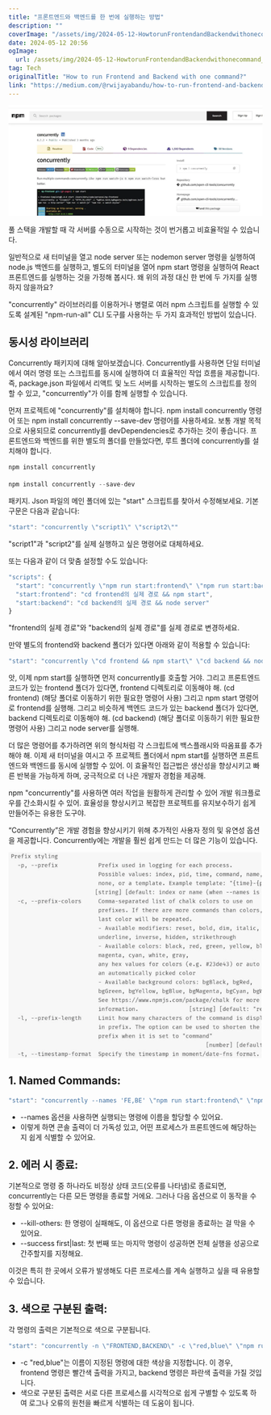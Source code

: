 ```yaml
---
title: "프론트엔드와 백엔드를 한 번에 실행하는 방법"
description: ""
coverImage: "/assets/img/2024-05-12-HowtorunFrontendandBackendwithonecommand_0.png"
date: 2024-05-12 20:56
ogImage: 
  url: /assets/img/2024-05-12-HowtorunFrontendandBackendwithonecommand_0.png
tag: Tech
originalTitle: "How to run Frontend and Backend with one command?"
link: "https://medium.com/@rwijayabandu/how-to-run-frontend-and-backend-with-one-command-55d5f2ce952c"
---
```



<img src="/assets/img/2024-05-12-HowtorunFrontendandBackendwithonecommand_0.png" />

풀 스택을 개발할 때 각 서버를 수동으로 시작하는 것이 번거롭고 비효율적일 수 있습니다.

일반적으로 새 터미널을 열고 node server 또는 nodemon server 명령을 실행하여 node.js 백엔드를 실행하고, 별도의 터미널을 열어 npm start 명령을 실행하여 React 프론트엔드를 실행하는 것을 가정해 봅시다. 왜 위의 과정 대신 한 번에 두 가지를 실행하지 않을까요?

"concurrently" 라이브러리를 이용하거나 병렬로 여러 npm 스크립트를 실행할 수 있도록 설계된 "npm-run-all" CLI 도구를 사용하는 두 가지 효과적인 방법이 있습니다.



## 동시성 라이브러리

Concurrently 패키지에 대해 알아보겠습니다. Concurrently를 사용하면 단일 터미널에서 여러 명령 또는 스크립트를 동시에 실행하여 더 효율적인 작업 흐름을 제공합니다. 즉, package.json 파일에서 리액트 및 노드 서버를 시작하는 별도의 스크립트를 정의할 수 있고, "concurrently"가 이를 함께 실행할 수 있습니다.

먼저 프로젝트에 "concurrently"를 설치해야 합니다. npm install concurrently 명령어 또는 npm install concurrently --save-dev 명령어를 사용하세요. 보통 개발 목적으로 사용되므로 concurrently를 devDependencies로 추가하는 것이 좋습니다. 프론트엔드와 백엔드를 위한 별도의 폴더를 만들었다면, 루트 폴더에 concurrently를 설치해야 합니다.

```js
npm install concurrently 

npm install concurrently --save-dev
```



패키지. Json 파일의 메인 폴더에 있는 "start" 스크립트를 찾아서 수정해보세요. 기본 구문은 다음과 같습니다:

```js
"start": "concurrently \"script1\" \"script2\""
```

"script1"과 "script2"를 실제 실행하고 싶은 명령어로 대체하세요.

또는 다음과 같이 더 맞춤 설정할 수도 있습니다:



```js
"scripts": {
  "start": "concurrently \"npm run start:frontend\" \"npm run start:backend\"",
  "start:frontend": "cd frontend의 실제 경로 && npm start",
  "start:backend": "cd backend의 실제 경로 && node server"
}
```

"frontend의 실제 경로"와 "backend의 실제 경로"를 실제 경로로 변경하세요.

만약 별도의 frontend와 backend 폴더가 있다면 아래와 같이 적용할 수 있습니다:

```js
"start": "concurrently \"cd frontend && npm start\" \"cd backend && node server\""
```



앗, 이제 npm start를 실행하면 먼저 concurrently를 호출할 거야. 그리고 프론트엔드 코드가 있는 frontend 폴더가 있다면, frontend 디렉토리로 이동해야 해. (cd frontend) (해당 폴더로 이동하기 위한 필요한 명령어 사용) 그리고 npm start 명령어로 frontend를 실행해. 그리고 비슷하게 백엔드 코드가 있는 backend 폴더가 있다면, backend 디렉토리로 이동해야 해. (cd backend) (해당 폴더로 이동하기 위한 필요한 명령어 사용) 그리고 node server를 실행해.

더 많은 명령어를 추가하려면 위의 형식처럼 각 스크립트에 백스플래시와 따옴표를 추가해야 해. 이제 새 터미널을 여시고 주 프로젝트 폴더에서 npm start를 실행하면 프론트엔드와 백엔드를 동시에 실행할 수 있어. 이 효율적인 접근법은 생산성을 향상시키고 빠른 반복을 가능하게 하며, 궁극적으로 더 나은 개발자 경험을 제공해.

npm "concurrently"를 사용하면 여러 작업을 원활하게 관리할 수 있어 개발 워크플로우를 간소화시킬 수 있어. 효율성을 향상시키고 복잡한 프로젝트를 유지보수하기 쉽게 만들어주는 유용한 도구야.



“Concurrently”은 개발 경험을 향상시키기 위해 추가적인 사용자 정의 및 유연성 옵션을 제공합니다. Concurrently에는 개발을 훨씬 쉽게 만드는 더 많은 기능이 있습니다.

![이미지](/assets/img/2024-05-12-HowtorunFrontendandBackendwithonecommand_2.png)

## 1. Named Commands:

```js
"start": "concurrently --names 'FE,BE' \"npm run start:frontend\" \"npm run start:backend\""
```



- --names 옵션을 사용하면 실행되는 명령에 이름을 할당할 수 있어요.
- 이렇게 하면 콘솔 출력이 더 가독성 있고, 어떤 프로세스가 프론트엔드에 해당하는지 쉽게 식별할 수 있어요.

## 2. 에러 시 종료:

기본적으로 명령 중 하나라도 비정상 상태 코드(오류를 나타냄)로 종료되면, concurrently는 다른 모든 명령을 종료할 거에요. 그러나 다음 옵션으로 이 동작을 수정할 수 있어요:

- --kill-others: 한 명령이 실패해도, 이 옵션으로 다른 명령을 종료하는 걸 막을 수 있어요.
- --success first|last: 첫 번째 또는 마지막 명령이 성공하면 전체 실행을 성공으로 간주할지를 지정해요.



이것은 특히 한 곳에서 오류가 발생해도 다른 프로세스를 계속 실행하고 싶을 때 유용할 수 있습니다.

## 3. 색으로 구분된 출력:

각 명령의 출력은 기본적으로 색으로 구분됩니다.

```js
"start": "concurrently -n \"FRONTEND,BACKEND\" -c \"red,blue\" \"npm run start:frontend\" \"npm run start:backend\""
```



- -c "red,blue"는 이름이 지정된 명령에 대한 색상을 지정합니다. 이 경우, frontend 명령은 빨간색 출력을 가지고, backend 명령은 파란색 출력을 가질 것입니다.
- 색으로 구분된 출력은 서로 다른 프로세스를 시각적으로 쉽게 구별할 수 있도록 하여 로그나 오류의 원천을 빠르게 식별하는 데 도움이 됩니다.